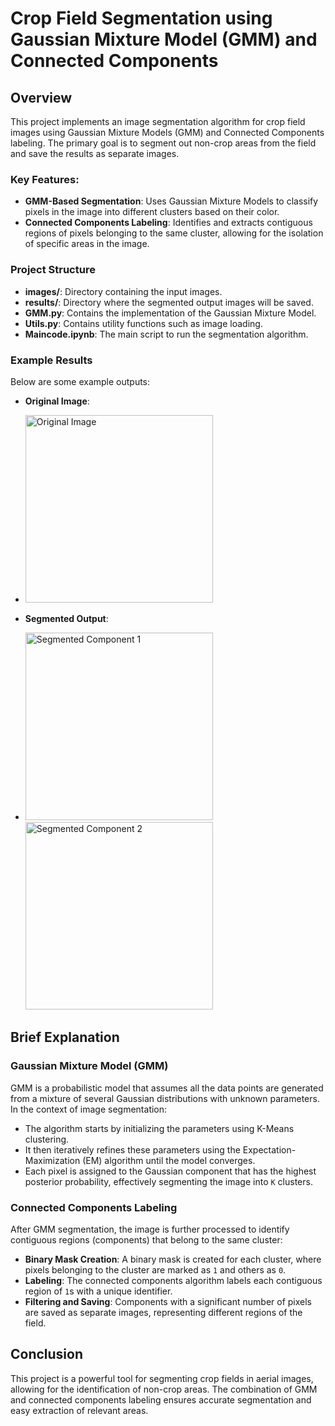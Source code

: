 # Crop Field Segmentation using Gaussian Mixture Model (GMM) and Connected Components

## Overview

This project implements an image segmentation algorithm for crop field images using Gaussian Mixture Models (GMM) and Connected Components labeling. The primary goal is to segment out non-crop areas from the field and save the results as separate images.

### Key Features:

- **GMM-Based Segmentation**: Uses Gaussian Mixture Models to classify pixels in the image into different clusters based on their color.
- **Connected Components Labeling**: Identifies and extracts contiguous regions of pixels belonging to the same cluster, allowing for the isolation of specific areas in the image.

### Project Structure

- **images/**: Directory containing the input images.
- **results/**: Directory where the segmented output images will be saved.
- **GMM.py**: Contains the implementation of the Gaussian Mixture Model.
- **Utils.py**: Contains utility functions such as image loading.
- **Maincode.ipynb**: The main script to run the segmentation algorithm.

### Example Results

Below are some example outputs:

- **Original Image**:
- 
  <img src="images/DJI_20240308125440_0001_D.JPG" alt="Original Image" width="300"/>

- **Segmented Output**:
- 
  <img src="results/component_0_1.png" alt="Segmented Component 1" width="300"/>
  <img src="results/component_0_3.png" alt="Segmented Component 2" width="300"/>
  
## Brief Explanation

### Gaussian Mixture Model (GMM)

GMM is a probabilistic model that assumes all the data points are generated from a mixture of several Gaussian distributions with unknown parameters. In the context of image segmentation:

- The algorithm starts by initializing the parameters using K-Means clustering.
- It then iteratively refines these parameters using the Expectation-Maximization (EM) algorithm until the model converges.
- Each pixel is assigned to the Gaussian component that has the highest posterior probability, effectively segmenting the image into `K` clusters.

### Connected Components Labeling

After GMM segmentation, the image is further processed to identify contiguous regions (components) that belong to the same cluster:

- **Binary Mask Creation**: A binary mask is created for each cluster, where pixels belonging to the cluster are marked as `1` and others as `0`.
- **Labeling**: The connected components algorithm labels each contiguous region of `1`s with a unique identifier.
- **Filtering and Saving**: Components with a significant number of pixels are saved as separate images, representing different regions of the field.

## Conclusion

This project is a powerful tool for segmenting crop fields in aerial images, allowing for the identification of non-crop areas. The combination of GMM and connected components labeling ensures accurate segmentation and easy extraction of relevant areas.
